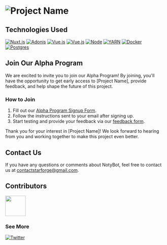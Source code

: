 # ![Project Name](https://cdn.discordapp.com/attachments/1136348310605660211/1272001131140354191/StarForge_Banner.png?ex=66b962de&is=66b8115e&hm=e4a483d12c569b85cf290aa5b8c8fc20c19d55f5893d03bf6945e8d83adba936&) 

## Technologies Used
[![Nuxt.js](https://img.shields.io/badge/nuxt.js-green?logo=react&logoColor=white&style=for-the-badge)](https://nuxt.com/)
[![Adonis](https://img.shields.io/badge/adonisjs-3A33D1?style=for-the-badge&logo=adonisjs&logoColor=white)](https://adonisjs.com/)
[![Vue.js](https://img.shields.io/badge/vuejs-green?style=for-the-badge&logo=astro&logoColor=white)](https://vuejs.org/)
[![Vue.js](https://img.shields.io/badge/wails-orange?style=for-the-badge&logo=astro&logoColor=white)](https://wails.io/fr/)
[![Node](https://img.shields.io/badge/Node.js-339933?style=for-the-badge&logo=nodedotjs&logoColor=white)](https://nodejs.org/en/)
[![YARN](https://img.shields.io/badge/Yarn-2C8EBB?style=for-the-badge&logo=yarn&logoColor=white)](https://yarnpkg.com/)
[![Docker](https://img.shields.io/badge/Docker-2CA5E0?style=for-the-badge&logo=docker&logoColor=white)](https://www.docker.com/)
[![Postgres](https://img.shields.io/badge/Postgres-07405E?style=for-the-badge&logo=sqlite&logoColor=white)](https://www.postgresql.org/)

## Join Our Alpha Program
We are excited to invite you to join our Alpha Program! By joining, you'll have the opportunity to get early access to [Project Name], provide feedback, and help shape the future of this project.

### How to Join
1. Fill out our [Alpha Program Signup Form](link_to_signup_form).
2. Follow the instructions sent to your email after signing up.
3. Start testing and provide your feedback via our [feedback form](link_to_feedback_form).

Thank you for your interest in [Project Name]! We look forward to hearing from you and working together to make this project even better.

## Contact Us

If you have any questions or comments about NotyBot, feel free to contact us at contactstarforge@gmail.com.

## Contributors
<a href="https://github.com/AzarowDev"><img src="https://avatars.githubusercontent.com/u/61085504" width="64px"></a>

### See More
[![Twitter](https://img.shields.io/badge/Twitter-00ACEE?style=for-the-badge&logo=twitter&logoColor=white)](https://twitter.com/NotyBotApp)